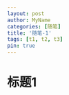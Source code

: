```yaml
---
layout: post
author: MyName
categories: [随笔]
title: '随笔-1'
tags: [t1, t2, t3]
pin: true
---
```


# 标题1
